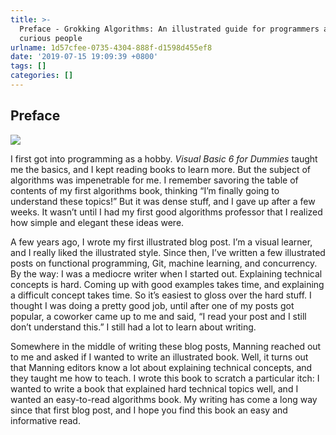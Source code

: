 ```yaml
---
title: >-
  Preface - Grokking Algorithms: An illustrated guide for programmers and other
  curious people
urlname: 1d57cfee-0735-4304-888f-d1598d455ef8
date: '2019-07-15 19:09:39 +0800'
tags: []
categories: []
---
```


## Preface

![](https://learning.oreilly.com/library/view/grokking-algorithms-an/9781617292231/common.jpg#alt=)

I first got into programming as a hobby. _Visual Basic 6 for Dummies_ taught me the basics, and I kept reading books to learn more. But the subject of algorithms was impenetrable for me. I remember savoring the table of contents of my first algorithms book, thinking “I’m finally going to understand these topics!” But it was dense stuff, and I gave up after a few weeks. It wasn’t until I had my first good algorithms professor that I realized how simple and elegant these ideas were.

A few years ago, I wrote my first illustrated blog post. I’m a visual learner, and I really liked the illustrated style. Since then, I’ve written a few illustrated posts on functional programming, Git, machine learning, and concurrency. By the way: I was a mediocre writer when I started out. Explaining technical concepts is hard. Coming up with good examples takes time, and explaining a difficult concept takes time. So it’s easiest to gloss over the hard stuff. I thought I was doing a pretty good job, until after one of my posts got popular, a coworker came up to me and said, “I read your post and I still don’t understand this.” I still had a lot to learn about writing.

Somewhere in the middle of writing these blog posts, Manning reached out to me and asked if I wanted to write an illustrated book. Well, it turns out that Manning editors know a lot about explaining technical concepts, and they taught me how to teach. I wrote this book to scratch a particular itch: I wanted to write a book that explained hard technical topics well, and I wanted an easy-to-read algorithms book. My writing has come a long way since that first blog post, and I hope you find this book an easy and informative read.
